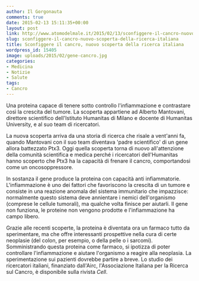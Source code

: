 ```yaml
---
author: Il Gorgonauta
comments: true
date: 2015-02-13 15:11:35+00:00
layout: post
link: http://www.atomodelmale.it/2015/02/13/sconfiggere-il-cancro-nuovo-scoperta-della-ricerca-italiana/
slug: sconfiggere-il-cancro-nuovo-scoperta-della-ricerca-italiana
title: Sconfiggere il cancro, nuovo scoperta della ricerca italiana
wordpress_id: 15405
image: uploads/2015/02/gene-cancro.jpg
categories:
- Medicina
- Notizie
- Salute
tags:
- Cancro
---
```


Una proteina capace di tenere sotto controllo l'infiammazione e contrastare così la crescita del tumore. La scoperta appartiene ad Alberto Mantovani, direttore scientifico dell'Istituto Humanitas di Milano e docente di Humanitas University, e al suo team di ricercatori.

La nuova scoperta arriva da una storia di ricerca che risale a vent'anni fa, quando Mantovani con il suo team diventava 'padre scientifico' di un gene allora battezzato Ptx3. Oggi quella scoperta torna di nuovo all'attenzione della comunità scientifica e medica perché i ricercatori dell'Humanitas hanno scoperto che Ptx3 ha la capacità di frenare il cancro, comportandosi come un oncosoppressore.

In sostanza il gene produce la proteina con capacità anti infiammatorie. L'infiammazione è uno dei fattori che favoriscono la crescita di un tumore e consiste in una reazione anomala del sistema immunitario che impazzisce: normalmente questo sistema deve annientare i nemici dell'organismo (comprese le cellule tumorali), ma qualche volta finisce per aiutarli. Il gene non funziona, le proteine non vengono prodotte e l'infiammazione ha campo libero.

Grazie alle recenti scoperte, la proteina è diventata ora un farmaco tutto da sperimentare, ma che offre interessanti prospettive nella cura di certe neoplasie (del colon, per esempio, o della pelle o i sarcomi). Somministrando questa proteina come farmaco, si ipotizza di poter controllare l'infiammazione e aiutare l'organismo a reagire alla neoplasia. La sperimentazione sui pazienti dovrebbe
partire a breve. Lo studio dei ricercatori italiani, finanziato dall'Airc, l'Associazione Italiana per la Ricerca sul Cancro, è disponibile sulla rivista _Cell_.
